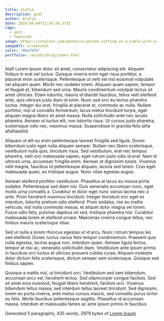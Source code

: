 ```yaml
---
title: alafia
description: goat
author: Alafia
date: 2024-08-04T11:56:50.573Z
tags:
  - post
  - featured
image: https://unsplash.com/photos/a-person-sitting-at-a-table-with-a-laptop-NTisn7FckN4
imageAlt: screenshot
color: "#be7b7b"
portfolio: /assets/blog/index.html
---
```

 Alafi Lorem ipsum dolor sit amet, consectetur adipiscing elit. Aliquam finibus in erat vel luctus. Quisque viverra enim eget risus porttitor, a placerat enim scelerisque. Pellentesque ut velit vel nisl euismod vulputate vel aliquam quam. Morbi nec sodales lorem. Aliquam quam sapien, tempor et feugiat et, bibendum sed urna. Mauris condimentum volutpat lectus sit amet ultricies. Etiam lobortis, mauris id blandit faucibus, tellus velit eleifend ante, quis ultrices justo diam id enim. Nunc sed orci eu lectus pharetra luctus. Integer dui erat, fringilla at placerat et, commodo ac nulla. Nullam porttitor, nisl ut convallis fermentum, lacus metus tincidunt turpis, eget aliquam magna libero sit amet massa. Nulla sollicitudin ante nec iaculis pharetra. Aenean ut luctus elit, non lobortis risus. Ut cursus justo pharetra, scelerisque odio nec, maximus massa. Suspendisse in gravida felis.lafia afiafiaiaiiiiiii

Aliquam ut elit eu enim pellentesque laoreet fringilla sed ligula. Donec bibendum justo eget nulla aliquam semper. Nullam nec libero scelerisque, vestibulum nulla quis, tincidunt risus. Sed vestibulum, erat nec tempus pharetra, velit orci malesuada sapien, eget rutrum justo odio id erat. Nam id ultrices urna, accumsan fringilla enim. Aenean at dignissim turpis. Vivamus velit magna, faucibus id pellentesque aliquam, lacinia sed lorem. Cras eget malesuada quam, eu tristique augue. Nunc vitae egestas augue.

Aenean eleifend porttitor vestibulum. Phasellus at lacus eu massa porta sodales. Pellentesque sed diam nisi. Duis venenatis accumsan nunc, eget mollis urna convallis a. Curabitur et dolor eget nunc varius lacinia nec a ante. Proin hendrerit maximus tincidunt. Integer tincidunt orci eget ex interdum, lobortis pretium odio eleifend. Proin sodales, nisi eu mattis vehicula, nisl nulla commodo massa, et aliquet dolor magna vel lorem. Fusce odio felis, pulvinar dapibus mi sed, tristique pharetra nisl. Curabitur malesuada lorem et eleifend ornare. Maecenas viverra congue tellus, nec finibus mauris scelerisque vitae.

Sed ut nulla a lorem rhoncus egestas ut id arcu. Nunc rutrum tempus leo sed eleifend. Donec luctus varius felis tempor condimentum. Praesent quis nulla egestas, lacinia augue non, interdum quam. Aenean ligula lectus, tempor at nisi ac, venenatis sollicitudin diam. Vestibulum ante ipsum primis in faucibus orci luctus et ultrices posuere cubilia curae; Aliquam molestie dolor dictum felis scelerisque, dictum semper sem scelerisque. Quisque sed finibus sapien.

Quisque a mattis nisl, ut tincidunt orci. Vestibulum sed sem bibendum, accumsan arcu vel, hendrerit lectus. Sed ullamcorper congue facilisis. Sed sit amet eros euismod, feugiat libero hendrerit, facilisis orci. Vivamus bibendum tellus massa, sed interdum tellus laoreet tincidunt. Sed dignissim, lorem eu porta viverra, ante metus cursus mauris, sed convallis purus tortor eu felis. Morbi faucibus pellentesque sagittis. Phasellus id accumsan massa. Interdum et malesuada fames ac ante ipsum primis in faucibus.

Generated 5 paragraphs, 435 words, 2979 bytes of [Lorem Ipsum](https://www.lipsum.com/ "Lorem Ipsum")